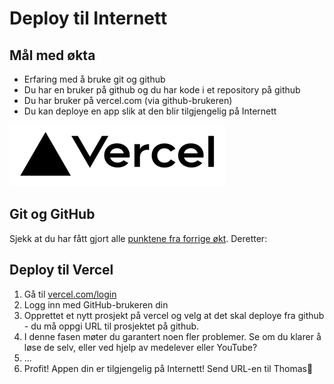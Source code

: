 # Deploy til Internett

## Mål med økta

- Erfaring med å bruke git og github
- Du har en bruker på github og du har kode i et repository på github
- Du har bruker på vercel.com (via github-brukeren)
- Du kan deploye en app slik at den blir tilgjengelig på Internett

![Learning to deploy](./vercel.png)


## Git og GitHub

Sjekk at du har fått gjort alle [punktene fra forrige økt](./11%20-%20Git%20og%20GitHub.md). Deretter:

## Deploy til Vercel

1. Gå til [vercel.com/login](https://vercel.com/login)
2. Logg inn med GitHub-brukeren din
3. Opprettet et nytt prosjekt på vercel og velg at det skal deploye fra github - du må oppgi URL til prosjektet på github.
4. I denne fasen møter du garantert noen fler problemer. Se om du klarer å løse de selv, eller ved hjelp av medelever eller YouTube?
5. ...
6. Profit! Appen din er tilgjengelig på Internett! Send URL-en til Thomas🤩
